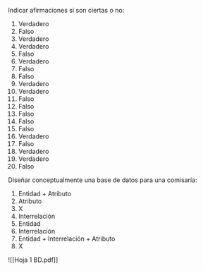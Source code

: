 Indicar afirmaciones si son ciertas o no:
1. Verdadero
2. Falso
3. Verdadero
4. Verdadero
5. Falso
6. Verdadero
7. Falso
8. Falso
9. Verdadero
10. Verdadero
11. Falso
12. Falso
13. Falso
14. Falso
15. Falso
16. Verdadero
17. Falso
18. Verdadero
19. Verdadero
20. Falso

Diseñar conceptualmente una base de datos para una comisaría:
1. Entidad + Atributo
2. Atributo
3. X
4. Interrelación
5. Entidad
6. Interrelación
7. Entidad + Interrelación + Atributo
8. X



![[Hoja 1 BD.pdf]]

[^1]: 
